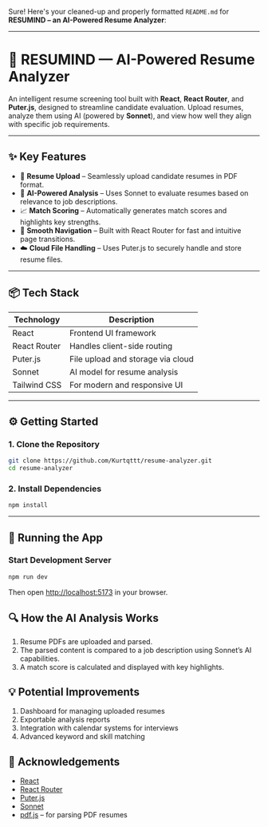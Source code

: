 Sure! Here's your cleaned-up and properly formatted `README.md` for **RESUMIND – an AI-Powered Resume Analyzer**:

---

# 🧠 RESUMIND — AI-Powered Resume Analyzer

An intelligent resume screening tool built with **React**, **React Router**, and **Puter.js**, designed to streamline candidate evaluation. Upload resumes, analyze them using AI (powered by **Sonnet**), and view how well they align with specific job requirements.

---

## ✨ Key Features

* 📂 **Resume Upload** – Seamlessly upload candidate resumes in PDF format.
* 🧠 **AI-Powered Analysis** – Uses Sonnet to evaluate resumes based on relevance to job descriptions.
* 📈 **Match Scoring** – Automatically generates match scores and highlights key strengths.
* 🔄 **Smooth Navigation** – Built with React Router for fast and intuitive page transitions.
* ☁️ **Cloud File Handling** – Uses Puter.js to securely handle and store resume files.

---

## 📦 Tech Stack

| Technology   | Description                       |
| ------------ | --------------------------------- |
| React        | Frontend UI framework             |
| React Router | Handles client-side routing       |
| Puter.js     | File upload and storage via cloud |
| Sonnet       | AI model for resume analysis      |
| Tailwind CSS | For modern and responsive UI      |

---

## ⚙️ Getting Started

### 1. Clone the Repository

```bash
git clone https://github.com/Kurtqttt/resume-analyzer.git
cd resume-analyzer
```

### 2. Install Dependencies

```bash
npm install
```

---

## 🧪 Running the App

### Start Development Server

```bash
npm run dev
```

Then open [http://localhost:5173](http://localhost:5173) in your browser.



## 🔍 How the AI Analysis Works

1. Resume PDFs are uploaded and parsed.
2. The parsed content is compared to a job description using Sonnet’s AI capabilities.
3. A match score is calculated and displayed with key highlights.


## 💡 Potential Improvements

1. Dashboard for managing uploaded resumes
2. Exportable analysis reports
3. Integration with calendar systems for interviews
4. Advanced keyword and skill matching



## 🙏 Acknowledgements

* [React](https://reactjs.org/)
* [React Router](https://reactrouter.com/)
* [Puter.js](https://puter.com/)
* [Sonnet](https://www.anthropic.com/index/claude)
* [pdf.js](https://mozilla.github.io/pdf.js/) – for parsing PDF resumes


